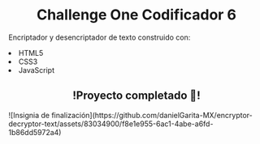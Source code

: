 <h1 align="center">Challenge One Codificador 6</h1>
<p align="left">Encriptador y desencriptador de texto construido con:</p>
<li align="left">HTML5</li>
<li align="left">CSS3</li>
<li align="left">JavaScript</li>
<h2 align="center">!Proyecto completado 🍾!</h2>
![Insignia de finalización](https://github.com/danielGarita-MX/encryptor-decryptor-text/assets/83034900/f8e1e955-6ac1-4abe-a6fd-1b86dd5972a4)


